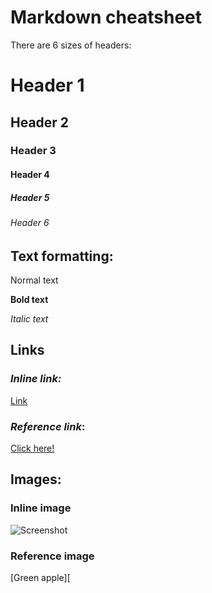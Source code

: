 
# Markdown cheatsheet

There are 6 sizes of headers:

# Header 1
## Header 2
### Header 3
#### Header 4
##### Header 5
###### Header 6

## Text formatting:

Normal text

**Bold text**

_Italic text_

## Links
### _Inline link:_

[Link](example.com)

### _Reference link_:

[Click here!][link]

[link]: www.example.com

## Images:

### Inline image

![Screenshot](image.jpg)

### Reference image

[Green apple][

